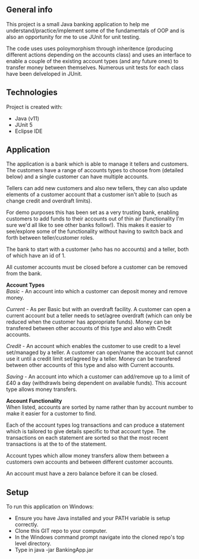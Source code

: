 ## General info
This project is a small Java banking application to help me understand/practice/implement some of the fundamentals of OOP and is also an opportunity for me to use JUnit for unit testing.

The code uses uses poloymorphism through inheritence (producing different actions depending on the accounts class) and uses an interface to enable a couple of the existing account types (and any future ones) to transfer money between themselves. Numerous unit tests for each class have been delveloped in JUnit.


## Technologies
Project is created with:
* Java (v11)
* JUnit 5
* Eclipse IDE


## Application
The application is a bank which is able to manage it tellers and customers. The customers have a range of accounts types to choose from (detailed below) and a single customer can have multiple accounts. 

Tellers can add new customers and also new tellers, they can also update elements of a customer account that a customer isn't able to (such as change credit and overdraft limits).

For demo purposes this has been set as a very trusting bank, enabling customers to add funds to their accounts out of thin air (functionality I'm sure we'd all like to see other banks follow!). This makes it easier to see/explore some of the functionality without having to switch back and forth between teller/customer roles. 

The bank to start with a customer (who has no accounts) and a teller, both of which have an id of 1.

All customer accounts must be closed before a customer can be removed from the bank.



**Account Types**  
_Basic_ - An account into which a customer can deposit money and remove money.

_Current_ - As per Basic but with an overdraft facility. A customer can open a current account but a teller needs to set/agree overdraft (which can only be reduced when the customer has appropriate funds). Money can be transfered between other accounts of this type and also with Credit accounts.

_Credit_ - An account which enables the customer to use credit to a level set/managed by a teller. A customer can open/name the account but cannot use it until a credit limit set/agreed by a teller. Money can be transfered between other accounts of this type and also with Current accounts.

_Saving_ - An account into which a customer can add/remove up to a limit of £40 a day (withdrawls being dependent on available funds). This account type allows money transfers. 

**Account Functionality**  
When listed, accounts are sorted by name rather than by account number to make it easier for a customer to find.

Each of the account types log transactions and can produce a statement which is tailored to give details specific to that account type. The transactions on each statement are sorted so that the most recent transactions is at the to of the statement. 

Account types which allow money transfers allow them between a customers own accounts and between different customer accounts.

An account must have a zero balance before it can be closed.


## Setup
To run this application on Windows:
* Ensure you have Java installed and your PATH variable is setup correctly.
* Clone this GIT repo to your computer.
* In the Windows command prompt navigate into the cloned repo's top level directory.
* Type in java -jar BankingApp.jar

